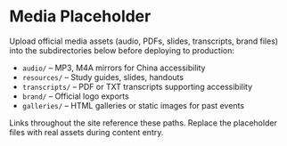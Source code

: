 # Media Placeholder

Upload official media assets (audio, PDFs, slides, transcripts, brand files) into the subdirectories below before deploying to production:

- `audio/` – MP3, M4A mirrors for China accessibility
- `resources/` – Study guides, slides, handouts
- `transcripts/` – PDF or TXT transcripts supporting accessibility
- `brand/` – Official logo exports
- `galleries/` – HTML galleries or static images for past events

Links throughout the site reference these paths. Replace the placeholder files with real assets during content entry.

